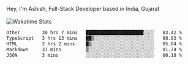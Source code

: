 Hey, I'm Ashish, Full-Stack Developer based in India, Gujarat
<br>
<br>
![Wakatime Stats](https://wakatime.com/share/@codingashishdev/bdd06d3d-525a-4cb3-a80d-2b3c080cc41c.svg)

<!--START_SECTION:waka-->

```txt
Other        30 hrs 7 mins   █████████████████████░░░░   83.42 %
TypeScript   3 hrs 13 mins   ██▒░░░░░░░░░░░░░░░░░░░░░░   08.93 %
HTML         2 hrs 2 mins    █▒░░░░░░░░░░░░░░░░░░░░░░░   05.64 %
Markdown     37 mins         ▒░░░░░░░░░░░░░░░░░░░░░░░░   01.74 %
JSON         3 mins          ░░░░░░░░░░░░░░░░░░░░░░░░░   00.18 %
```

<!--END_SECTION:waka-->
